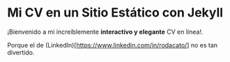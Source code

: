 # Mi CV en un Sitio Estático con Jekyll

¡Bienvenido a mi increíblemente **interactivo y elegante** CV en línea!.

Porque el de (LinkedIn)[https://www.linkedin.com/in/rodacato/] no es tan divertido.

